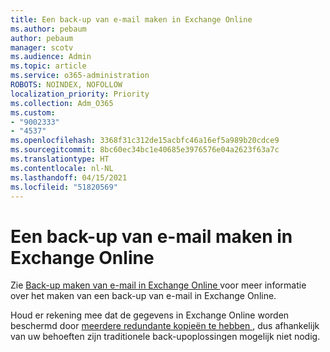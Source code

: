 ```yaml
---
title: Een back-up van e-mail maken in Exchange Online
ms.author: pebaum
author: pebaum
manager: scotv
ms.audience: Admin
ms.topic: article
ms.service: o365-administration
ROBOTS: NOINDEX, NOFOLLOW
localization_priority: Priority
ms.collection: Adm_O365
ms.custom:
- "9002333"
- "4537"
ms.openlocfilehash: 3368f31c312de15acbfc46a16ef5a989b20cdce9
ms.sourcegitcommit: 8bc60ec34bc1e40685e3976576e04a2623f63a7c
ms.translationtype: HT
ms.contentlocale: nl-NL
ms.lasthandoff: 04/15/2021
ms.locfileid: "51820569"
---
```

# <a name="backing-up-email-in-exchange-online"></a>Een back-up van e-mail maken in Exchange Online

Zie [ Back-up maken van e-mail in Exchange Online ](https://docs.microsoft.com/exchange/back-up-email) voor meer informatie over het maken van een back-up van e-mail in Exchange Online.

Houd er rekening mee dat de gegevens in Exchange Online worden beschermd door [ meerdere redundante kopieën te hebben ](https://docs.microsoft.com/office365/servicedescriptions/exchange-online-service-description/high-availability-and-business-continuity), dus afhankelijk van uw behoeften zijn traditionele back-upoplossingen mogelijk niet nodig.
